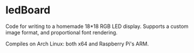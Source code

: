 # ledBoard
Code for writing to a homemade 18*18 RGB LED display.  Supports a custom image format, and proportional font rendering.

Compiles on Arch Linux: both x64 and Raspberry Pi's ARM.



